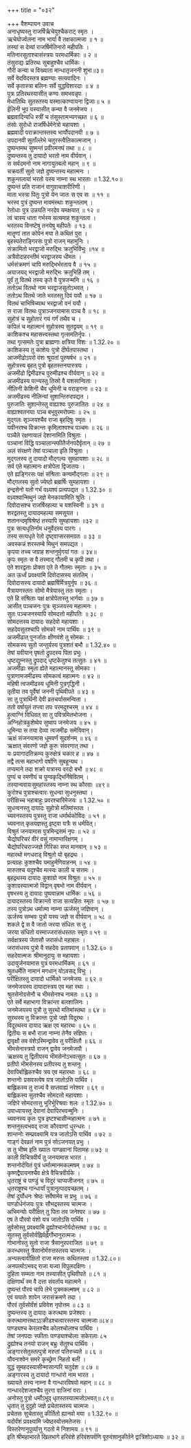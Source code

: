 +++
title = "०३२"

+++
वैशम्पायन उवाच  
अनाधृष्यस्तु राजर्षिर्ऋचेयुश्चैकराट् स्मृतः ।  
ऋचेयोर्ज्वलना नाम भार्या वै तक्षकात्मजा ॥ १ ॥  
तस्यां स देव्यां राजर्षिर्मतिनारो महीपतिः ।  
मतिनारसुताश्चासंस्त्रयः परमधार्मिकाः ॥ २ ॥  
तंसुराद्यः प्रतिरथः सुबाहुश्चैव धार्मिकः ।  
गौरी कन्या च विख्याता मान्धातृजननी शुभा॥३॥  
सर्वे वेदविदस्तत्र ब्रह्मण्याः सत्यवादिनः ।  
सर्वे कृतास्त्रा बलिनः सर्वे युद्धविशारदाः ॥ ४ ॥  
पुत्रः प्रतिरथस्यासीत् कण्वः समभवन्नृपः ।  
मेधातिथिः सुतस्तस्य यस्मात्काण्वायना द्विजाः॥ ५ ॥  
ईलिनी भूप यस्यासीत् कन्या वै जनमेजय ।  
ब्रह्मवादिन्यधि स्त्रीं च तंसुस्तामभ्यगच्छत ॥ ६ ॥  
तंसोः सुरोधो राजर्षिर्धर्मनेत्रो महायशाः ।  
ब्रह्मवादी पराक्रान्तस्तस्य भार्योपदानवी ॥ ७ ॥  
उपदानवी सुताँल्लेभे चतुरस्त्वैलिकात्मजान् ।  
दुष्यन्तमथ सुष्मन्तं प्रवीरमनघं तथा ॥ ८ ॥  
दुष्यन्तस्य तु दायादो भरतो नाम वीर्यवान् ।  
स सर्वदमनो नाम नागायुतबलो महान् ॥ ९ ॥  
चक्रवर्ती सुतो जज्ञे दुष्यन्तस्य महात्मनः ।  
शकुन्तलायां भरतो यस्य नाम्ना स्थ भारताः ॥ 1.32.१०॥  
दुष्यन्तं प्रति राजानं वागुवाचाशरीरिणी ।  
माता भस्त्रा पितुः पुत्रो येन जातः स एव सः ॥ ११ ॥  
भरस्व पुत्रं दुष्यन्त मावमंस्थाः शकुन्तलाम् ।  
रेतोधाः पुत्र उन्नयति नरदेव यमक्षयात् ॥ १२ ॥  
त्वं चास्य धाता गर्भस्य सत्यमाह शकुन्तला ।  
भरतस्य विनष्टेषु तनयेषु महीपतेः ॥ १३ ॥  
मातॄणां तात कोपेन मया ते कथितं पुरा ।  
बृहस्पतेराङ्गिरसः पुत्रो राजन् महामुनिः ।  
संक्रामितो भरद्वाजो मरुद्भिः क्रतुभिर्विभुः ॥१४ ॥  
अत्रैवोदाहरन्तीमं भरद्वाजस्य धीमतः ।  
धर्मसंक्रमणं चापि मरुद्भिर्भरताय वै ॥ १५ ॥  
अयाजयद् भरद्वाजो मरुद्भिः क्रतुभिर्हि तम् ।  
पूर्वं तु वितथे तस्य कृते वै पुत्रजन्मनि ॥ १६ ॥  
ततोऽथ वितथो नाम भरद्वाजसुतोऽभवत् ।  
ततोऽथ वितथे जाते भरतस्तु दिवं ययौ ॥ १७ ॥  
वितथं चाभिषिच्याथ भरद्वाजो वनं ययौ ।  
स राजा वितथः पुत्राञ्जनयामास पञ्च वै ॥ १८ ॥  
सुहोत्रं च सुहोतारं गयं गर्गं तथैव च ।  
कपिलं च महात्मानं सुहोत्रस्य सुतद्वयम् ॥ १९ ॥  
काशिकश्च महासत्त्वस्तथा गृत्समतिर्नृपः ।  
तथा गृत्समतेः पुत्रा ब्राह्मणाः क्षत्रिया विशः ॥ 1.32.२० ॥  
काशिकस्य तु काशेयः पुत्रो दीर्घतपास्तथा ।  
आजमीढोऽपरो वंशः श्रूयतां पुरुषर्षभ ॥ २१ ॥  
सुहोत्रस्य बृहत् पुत्रो बृहतस्तनयास्त्रयः ।  
अजमीढो द्विमीढश्च पुरुमीढश्च वीर्यवान् ॥ २२ ॥  
अजमीढस्य पत्न्यस्तु तिस्रो वै यशसान्विताः ।  
नीलिनी केशिनी चैव धूमिनी च वराङ्गना ॥ २३ ॥  
अजमीढस्य नीलिन्यां सुशान्तिरुदपद्यत ।  
पुरुजातिः सुशान्तेस्तु वाह्याश्वः पुरुजातितः ॥ २४ ॥  
वाह्याश्वतनयाः पञ्च बभूवुरमरोपमाः ॥ २५ ॥  
मुद्गलः सृञ्जयश्चैव राजा बृहदिषुः स्मृतः ।  
यवीनरश्च विक्रान्तः कृमिलाश्वश्च पञ्चमः ॥ २६ ॥  
पञ्चैते रक्षणायालं देशानामिति विश्रुताः ।  
पञ्चानां विद्धि पञ्चालान्स्फीतैर्जनपदैर्वृतान् ॥ २७ ॥  
अलं संरक्षणे तेषां पञ्चाला इति विश्रुताः ।  
मुद्गलस्य तु दायादो मौद्गल्यः सुमहायशाः ॥ २८ ॥  
सर्व एते महात्मानः क्षत्रोपेता द्विजातयः ।  
एते ह्यङ्गिरसः पक्षं संश्रिताः कण्वमौद्गलाः ॥ २९ ॥  
मौद्गलस्य सुतो ज्येष्ठो ब्रह्मर्षिः सुमहायशाः ।  
इन्द्रसेनो यतो गर्भं वध्र्यश्वं प्रत्यपद्यत ॥ 1.32.३० ॥  
वध्र्यश्वान्मिथुनं जज्ञे मेनकायामिति श्रुतिः ।  
दिवोदासश्च राजर्षिरहल्या च यशस्विनी ॥ ३१ ॥  
शरद्वतस्तु दायादमहल्या समसूयत ।  
शतानन्दमृषिश्रेष्ठं तस्यापि सुमहायशाः ॥३२ ॥  
पुत्रः सत्यधृतिर्नाम धनुर्वेदस्य पारगः ।  
तस्य सत्यधृते रेतो दृष्ट्वाप्सरसमग्रतः ॥ ३३ ॥  
अवस्कन्नं शरस्तम्बे मिथुनं समपद्यत ।  
कृपया तच्च जग्राह शन्तनुर्मृगयां गतः ॥ ३४॥  
कृपः स्मृतः स वै तस्माद् गौतमी च कृपी तथा ।  
एते शारद्वताः प्रोक्ता एते ते गौतमाः स्मृताः ॥ ३५ ॥  
अत ऊर्ध्वं प्रवक्ष्यामि दिवोदासस्य संततिम् ।  
दिवोदासस्य दायादो ब्रह्मर्षिर्मित्रयुर्नृप ॥ ३६ ॥  
मैत्रायणस्ततः सोमो मैत्रेयास्तु ततः स्मृताः ।  
एते हि संश्रिताः पक्षं क्षत्रोपेतास्तु भार्गवाः ॥ ३७ ॥  
आसीत् पञ्चजनः पुत्रः सृञ्जयस्य महात्मनः ।  
सुतः पञ्चजनस्यापि सोमदत्तो महीपतिः ॥ ३८ ॥  
सोमदत्तस्य दायादः सहदेवो महायशाः ।  
सहदेवसुतश्चापि सोमको नाम पार्थिवः ॥ ३९ ॥  
अजमीढात् पुनर्जातः क्षीणवंशे तु सोमकः ।  
सोमकस्य सुतो जन्तुर्यस्य पुत्रशतं बभौ ॥ 1.32.४० ॥  
तेषां यवीयान् पृषतो द्रुपदस्य पिता प्रभुः ।  
धृष्टद्युम्नस्तु द्रुपदाद् धृष्टकेतुश्च तत्सुतः ॥ ४१ ॥  
अजमीढाः स्मृता ह्येते महात्मानस्तु सोमकाः ।  
पुत्राणामजमीढस्य सोमकत्वं महात्मनः ॥ ४२ ॥  
महिषी त्वजमीढस्य धूमिनी पुत्रगृद्धिनी ।  
तृतीया तव पूर्वेषां जननी पृथिवीपते ॥ ४३ ॥  
सा तु पुत्रार्थिनी देवी व्रतचर्यासमन्विता ।  
ततो वर्षायुतं तप्त्वा तपः परमदुश्चरम् ॥ ४४ ॥  
हुत्वाग्निं विधिवत् सा तु पवित्रमितभोजना ।  
अग्निहोत्रकुशेष्वेव सुष्वाप जनमेजय ॥ ४५ ॥  
धूमिन्या स तया देव्या त्वजमीढः समेयिवान्।  
ऋक्षं संजनयामास धूमवर्णं सुदर्शनम् ॥ ४६ ॥  
ऋक्षात् संवरणो जज्ञे कुरुः संवरणात् तथा ।  
यः प्रयागादतिक्रम्य कुरुक्षेत्रं चकार ह ॥ ४७ ॥  
तद्वै तत्स महाभागो वर्षाणि सुबहून्यथ ।  
तप्यमाने तदा शक्रो यत्रास्य वरदो बभौ ॥ ४८ ॥  
पुण्यं च रमणीयं च पुण्यकृद्भिर्निषेवितम् ।  
तस्यान्ववायःसुमहांस्तस्य नाम्ना स्थ कौरवाः ॥४९॥  
कुरोश्च पुत्राश्चत्वारः सुधन्वा सुधनुस्तथा ।  
परीक्षिच्च भहाबाहुः प्रवरश्चारिमेजयः ॥ 1.32.५० ॥  
सुधन्वनस्तु दायादः सुहोत्रो मतिमांस्ततः ।  
च्यवनस्तस्य पुत्रस्तु राजा धर्मार्थकोविदः ॥ ५१ ॥  
च्यवनात् कृतयज्ञस्तु इष्ट्वा यत्रैः स धर्मवित्।  
विश्रुतं जनयामास पुत्रमिन्द्रसमं नृपः ॥ ५२ ॥  
चैद्योपरिचरं वीरं वसुं नामान्तरिक्षगम् ।  
चैद्योपरिचराज्जज्ञे गिरिका सप्त मानवान् ॥ ५३ ॥  
महारथो मगधराड् विश्रुतो यो बृहद्रथः ।  
प्रत्यग्रहः कुशश्चैव यमाहुर्मणिवाहनम् ॥ ५४ ॥  
मारुतश्च यदुश्चैव मत्स्यः काली च सत्तमः ।  
बृहद्रथस्य दायादः कुशाग्रो नाम विश्रुतः ॥ ५५ ॥  
कुशाग्रस्यात्मजो विद्वान् वृषभो नाम वीर्यवान् ।  
वृषभस्य तु दायादः पुष्पवान्नाम धार्मिकः ॥ ५६ ॥  
दायादस्तस्य विक्रान्तो राजा सत्यहितः स्मृतः ॥ ५७ ॥  
तस्य पुत्रोऽथ धर्मात्मा नाम्ना ऊर्जस्तु जज्ञिवान् ।  
ऊर्जस्य सम्भवः पुत्रो यस्य जज्ञे स वीर्यवान् ॥ ५८ ॥  
शकले द्वे स वै जातो जरया संधितः स तु ।  
जरया संधितो यस्माज्जरासंधस्ततः स्मृतः॥ ५९ ॥  
सर्वक्षत्रस्य जेतासौ जरासंधो महाबलः ।  
जरासंधस्य पुत्रो वै सहदेवः प्रतापवान् ॥ 1.32.६० ॥  
सहदेवात्मजः श्रीमानुदायुः स महायशाः ।  
उदायुर्जनयामास पुत्रं परमधार्मिकम् ॥ ६१ ॥  
श्रुतधर्मेति नामानं मगधान् योऽवसद् विभुः ।  
परीक्षितस्तु दायादो धार्मिको जनमेजयः ॥ ६२ ॥  
जनमेजयस्य दायादास्त्रय एव महा रथाः ।  
श्रुतसेनोग्रसेनौ च भीमसेनश्च नामतः ॥ ६३ ॥  
एते सर्वे महाभागा विक्रान्ता बलशालिनः ।  
जनमेजयस्य पुत्रौ तु सुरथो मतिमांस्तथा ॥ ६४ ॥  
सुरथस्य तु विक्रान्तः पुत्रो जज्ञे विदूरथः ।  
विदूरथस्य दायाद ऋक्ष एव महारथः ॥ ६५ ॥  
द्वितीयः स बभौ राजा नाम्ना तेनैव संज्ञितः ।  
द्वावृक्षौ तव वंशेऽस्मिन्द्वावेव तु परीक्षितौ ॥ ६६ ॥  
भीमसेनास्त्रयो राजन् द्वावेव जनमेजयौ ।  
ऋक्षस्य तु द्वितीयस्य भीमसेनोऽभवत्सुतः ॥ ६७ ॥  
प्रतीपो भीमसेनस्य प्रतीपस्य तु शन्तनुः ।  
देवापिर्बाह्लिकश्चैव त्रय एव महारथाः ॥ ६८ ॥  
शन्तनोः प्रसवस्त्वेष यत्र जातोऽसि पार्थिव ।  
बाह्लिकस्य तु राज्यं वै सप्तवाह्यं नरेश्वर ॥ ६९ ॥  
बाह्लिकस्य सुतश्चैव सोमदत्तो महायशाः ।  
जज्ञिरे सोमदत्तात्तु भूरिर्भूरिश्रवाः शलः ॥ 1.32.७० ॥  
उपाध्यायस्तु देवानां देवापिरभवन्मुनिः ।  
च्यवनस्य कृतः पुत्र इष्टश्चासीन्महात्मनः ॥ ७१ ॥  
शन्तनुस्त्वभवद् राजा कौरवाणां धुरन्धरः ।  
शान्तनोः सम्प्रवक्ष्यामि यत्र जातोऽसि पार्थिव ॥ ७२ ॥  
गाङ्गं देवव्रतं नाम पुत्रं सोऽजनयत् प्रभुः ।  
स तु भीष्म इति ख्यातः पाण्डवानां पितामहः॥ ७३ ॥  
काली विचित्रवीर्यं तु जनयामास भारत ।  
शन्तनोर्दयितं पुत्रं धर्मात्मानमकल्मषम् ॥ ७४ ॥  
कृष्णद्वैपायनश्चैव क्षेत्रे वैचित्रवीर्यके ।  
धृतराष्ट्रं च पाण्डुं च विदुरं चाप्यजीजनत् ॥ ७५ ॥  
धृतराष्ट्रश्च गान्धार्यां पुत्रानुत्पादयच्छतम् ।  
तेषां दुर्योधनः श्रेष्ठः सर्वेषामेव स प्रभुः ॥ ७६ ॥  
पाण्डोर्धनंजयः पुत्रः सौभद्रस्तस्य चात्मजः ।  
अभिमन्योः परीक्षित् तु पिता तव जनेश्वर ॥ ७७ ॥  
एष ते पौरवो वंशो यत्र जातोऽसि पार्थिव ।  
तुर्वसोस्तु प्रवक्ष्यामि द्रुह्योश्चानोर्यदोस्तथा ॥ ७८ ॥  
सुतस्तु तुर्वसोर्वह्निर्वह्नेर्गोभानुरात्मजः ।  
गोभानोस्तु सुतो राजा त्रैसानुरपराजितः ॥ ७९ ॥  
करन्धमस्तु त्रैसानोर्मरुत्तस्तस्य चात्मजः ।  
अन्यस्त्वावीक्षितो राजा मरुत्तः कथितस्तव ॥ 1.32.८०॥  
अनपत्योऽभवद् राजा यज्वा विपुलदक्षिणः ।  
दुहिता सम्मता नाम तस्यासीत् पृथिवीपते ॥ ८१ ॥  
दक्षिणार्थं स्म वै दत्ता संवर्ताय महात्मने ।  
दुष्यन्तं पौरवं चापि लेभे पुत्रमकल्मषम् ॥ ८२ ॥  
एवं ययातेः शापेन जरासंक्रमणे तदा ।  
पौरवं तुर्वसोर्वंशं प्रविवेश नृपोत्तम ॥ ८३ ॥  
दुष्यन्तस्य तु दायादः करुत्थामः प्रजेश्वरः ।  
करुत्थामात्तथाऽऽक्रीडश्चत्वारस्तस्य चात्मजाः॥८४॥  
पाण्ड्यश्च केरलश्चैव कोलश्चोलश्च पार्थिवः ।  
तेषां जनपदाः स्फीताः पाण्ड्याश्चोलाः सकेरलाः ८५  
द्रुह्योश्च तनयो राजन् बभ्रुः सेतुश्च पार्थिवः ।  
अङ्गारसेतुस्तत्पुत्रो मरुतां पतिरुच्यते ॥ ८६ ॥  
यौवनाश्वेन समरे कृच्छ्रेण निहतो बली ।  
युद्धं सुमहदस्यासीन्मासान्परि चतुर्दश ॥ ८७ ॥  
अङ्गारस्य तु दायादो गान्धारो नाम भारत ।  
ख्यायते तस्य नाम्ना वै गान्धारविषयो महान् ॥ ८८ ॥  
गान्धारदेशजाश्चैव तुरगा वाजिनां वराः ।  
अनोस्तु पुत्रो धर्मोऽभूद् धृतस्तस्यात्मजोऽभवत्॥ ८९॥  
धृतात् तु दुदुहो जज्ञे प्रचेतास्तस्य चात्मजः ।  
प्रचेतसः सुचेतास्तु कीर्तितो ह्यानवो मया ॥ 1.32.९० ॥  
यदोर्वंशं प्रवक्ष्यामि ज्येष्ठस्योत्तमतेजसः ।  
विस्तरेणानुपूर्व्यात्तु गदतो मे निशामय ॥ ९१ ॥  
इति श्रीमहाभारते खिलभागे हरिवंशे हरिवंशपर्वणि पूरुवंशानुकीर्तने द्वात्रिंशोऽध्यायः ॥ ३२ ॥